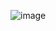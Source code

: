 ![image](https://github.com/mirekondro/portfolio-ondrousek/assets/130686217/8874f490-c2d2-41b5-9328-716e51def71d)
